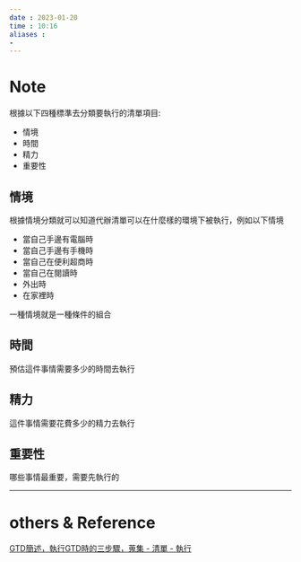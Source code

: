 ```yaml
---
date : 2023-01-20
time : 10:16
aliases :
- 
---
```

# Note
根據以下四種標準去分類要執行的清單項目: 
- 情境
- 時間
- 精力
- 重要性

## 情境
根據情境分類就可以知道代辦清單可以在什麼樣的環境下被執行，例如以下情境
- 當自己手邊有電腦時
- 當自己手邊有手機時
- 當自己在便利超商時
- 當自己在閱讀時
- 外出時
- 在家裡時

一種情境就是一種條件的組合

## 時間
預估這件事情需要多少的時間去執行

## 精力
這件事情需要花費多少的精力去執行

## 重要性
哪些事情最重要，需要先執行的

---
# others &  Reference
[GTD簡述，執行GTD時的三步驟，蒐集 - 清單 - 執行](GTD簡述，執行GTD時的三步驟，蒐集%20-%20清單%20-%20執行.md)
